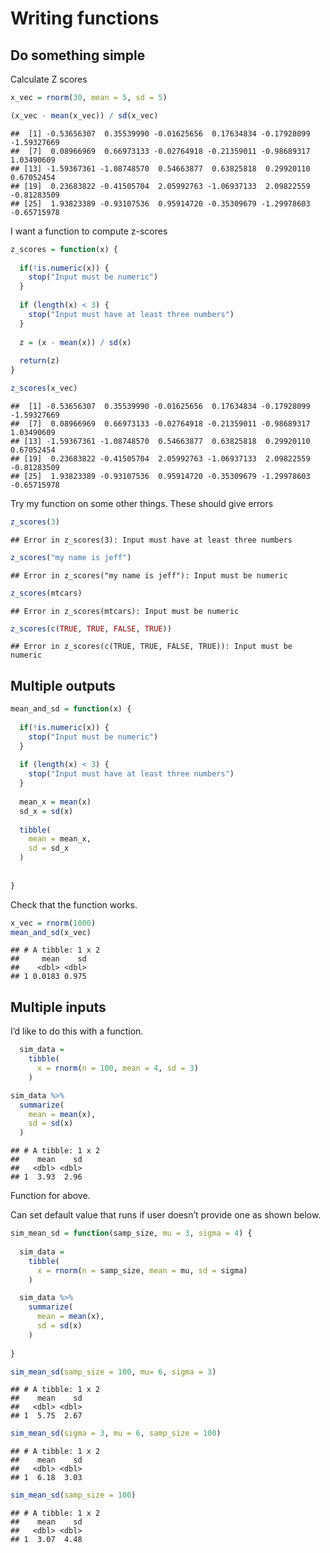 Writing functions
================

## Do something simple

Calculate Z scores

``` r
x_vec = rnorm(30, mean = 5, sd = 5)

(x_vec - mean(x_vec)) / sd(x_vec)
```

    ##  [1] -0.53656307  0.35539990 -0.01625656  0.17634834 -0.17928099 -1.59327669
    ##  [7]  0.08966969  0.66973133 -0.02764918 -0.21359011 -0.98689317  1.03490609
    ## [13] -1.59367361 -1.08748570  0.54663877  0.63825818  0.29920110  0.67052454
    ## [19]  0.23683822 -0.41505704  2.05992763 -1.06937133  2.09822559 -0.81283509
    ## [25]  1.93823389 -0.93107536  0.95914720 -0.35309679 -1.29978603 -0.65715978

I want a function to compute z-scores

``` r
z_scores = function(x) {
  
  if(!is.numeric(x)) {
    stop("Input must be numeric")
  }
  
  if (length(x) < 3) {
    stop("Input must have at least three numbers")
  }
  
  z = (x - mean(x)) / sd(x)
  
  return(z)
}

z_scores(x_vec)
```

    ##  [1] -0.53656307  0.35539990 -0.01625656  0.17634834 -0.17928099 -1.59327669
    ##  [7]  0.08966969  0.66973133 -0.02764918 -0.21359011 -0.98689317  1.03490609
    ## [13] -1.59367361 -1.08748570  0.54663877  0.63825818  0.29920110  0.67052454
    ## [19]  0.23683822 -0.41505704  2.05992763 -1.06937133  2.09822559 -0.81283509
    ## [25]  1.93823389 -0.93107536  0.95914720 -0.35309679 -1.29978603 -0.65715978

Try my function on some other things. These should give errors

``` r
z_scores(3)
```

    ## Error in z_scores(3): Input must have at least three numbers

``` r
z_scores("my name is jeff")
```

    ## Error in z_scores("my name is jeff"): Input must be numeric

``` r
z_scores(mtcars)
```

    ## Error in z_scores(mtcars): Input must be numeric

``` r
z_scores(c(TRUE, TRUE, FALSE, TRUE))
```

    ## Error in z_scores(c(TRUE, TRUE, FALSE, TRUE)): Input must be numeric

## Multiple outputs

``` r
mean_and_sd = function(x) {
  
  if(!is.numeric(x)) {
    stop("Input must be numeric")
  }
  
  if (length(x) < 3) {
    stop("Input must have at least three numbers")
  }
  
  mean_x = mean(x)
  sd_x = sd(x)
  
  tibble(
    mean = mean_x,
    sd = sd_x
  )
  
  
}
```

Check that the function works.

``` r
x_vec = rnorm(1000)
mean_and_sd(x_vec)
```

    ## # A tibble: 1 x 2
    ##     mean    sd
    ##    <dbl> <dbl>
    ## 1 0.0183 0.975

## Multiple inputs

I’d like to do this with a function.

``` r
  sim_data = 
    tibble(
      x = rnorm(n = 100, mean = 4, sd = 3)
    )

sim_data %>%
  summarize(
    mean = mean(x),
    sd = sd(x)
  )
```

    ## # A tibble: 1 x 2
    ##    mean    sd
    ##   <dbl> <dbl>
    ## 1  3.93  2.96

Function for above.

Can set default value that runs if user doesn’t provide one as shown
below.

``` r
sim_mean_sd = function(samp_size, mu = 3, sigma = 4) {
  
  sim_data = 
    tibble(
      x = rnorm(n = samp_size, mean = mu, sd = sigma)
    )

  sim_data %>%
    summarize(
      mean = mean(x),
      sd = sd(x)
    )
  
}

sim_mean_sd(samp_size = 100, mu= 6, sigma = 3)
```

    ## # A tibble: 1 x 2
    ##    mean    sd
    ##   <dbl> <dbl>
    ## 1  5.75  2.67

``` r
sim_mean_sd(sigma = 3, mu = 6, samp_size = 100)
```

    ## # A tibble: 1 x 2
    ##    mean    sd
    ##   <dbl> <dbl>
    ## 1  6.18  3.03

``` r
sim_mean_sd(samp_size = 100)
```

    ## # A tibble: 1 x 2
    ##    mean    sd
    ##   <dbl> <dbl>
    ## 1  3.07  4.48

